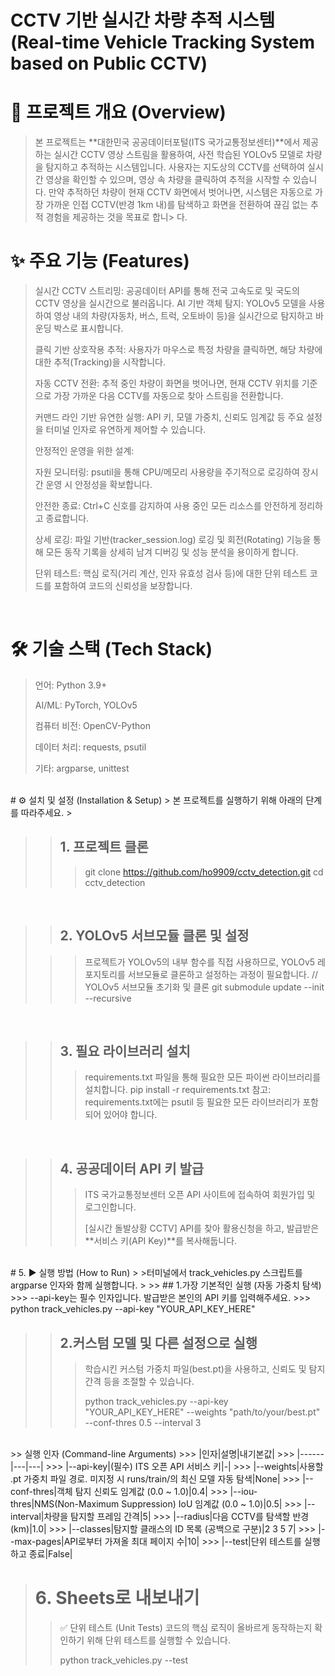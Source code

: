 # CCTV 기반 실시간 차량 추적 시스템 (Real-time Vehicle Tracking System based on Public CCTV)

# 📝 프로젝트 개요 (Overview)
> 본 프로젝트는 **대한민국 공공데이터포털(ITS 국가교통정보센터)**에서 제공하는 실시간 CCTV 영상 스트림을 활용하여, 사전 학습된 YOLOv5 모델로 차량을 탐지하고 추적하는 시스템입니다.
> 사용자는 지도상의 CCTV를 선택하여 실시간 영상을 확인할 수 있으며, 영상 속 차량을 클릭하여 추적을 시작할 수 있습니다. 만약 추적하던 차량이 현재 CCTV 화면에서 벗어나면, 시스템은 자동으로 가장 가까운 인접 CCTV(반경 1km 내)를 탐색하고 화면을 전환하여 끊김 없는 추적 경험을 제공하는 것을 목표로 합니> 다.

# ✨ 주요 기능 (Features)
> 실시간 CCTV 스트리밍: 공공데이터 API를 통해 전국 고속도로 및 국도의 CCTV 영상을 실시간으로 불러옵니다.
> AI 기반 객체 탐지: YOLOv5 모델을 사용하여 영상 내의 차량(자동차, 버스, 트럭, 오토바이 등)을 실시간으로 탐지하고 바운딩 박스로 표시합니다.
> 
> 클릭 기반 상호작용 추적: 사용자가 마우스로 특정 차량을 클릭하면, 해당 차량에 대한 추적(Tracking)을 시작합니다.
> 
> 자동 CCTV 전환: 추적 중인 차량이 화면을 벗어나면, 현재 CCTV 위치를 기준으로 가장 가까운 다음 CCTV를 자동으로 찾아 스트림을 전환합니다.
> 
> 커맨드 라인 기반 유연한 실행: API 키, 모델 가중치, 신뢰도 임계값 등 주요 설정을 터미널 인자로 유연하게 제어할 수 있습니다.
> 
> 안정적인 운영을 위한 설계:
> 
> 자원 모니터링: psutil을 통해 CPU/메모리 사용량을 주기적으로 로깅하여 장시간 운영 시 안정성을 확보합니다.
> 
> 안전한 종료: Ctrl+C 신호를 감지하여 사용 중인 모든 리소스를 안전하게 정리하고 종료합니다.
> 
> 상세 로깅: 파일 기반(tracker_session.log) 로깅 및 회전(Rotating) 기능을 통해 모든 동작 기록을 상세히 남겨 디버깅 및 성능 분석을 용이하게 합니다.
> 
> 단위 테스트: 핵심 로직(거리 계산, 인자 유효성 검사 등)에 대한 단위 테스트 코드를 포함하여 코드의 신뢰성을 보장합니다.
> 
<br />

# 🛠️ 기술 스택 (Tech Stack)
> 언어: Python 3.9+
> 
> AI/ML: PyTorch, YOLOv5
> 
> 컴퓨터 비전: OpenCV-Python
> 
> 데이터 처리: requests, psutil
> 
> 기타: argparse, unittest
<br />
# ⚙️ 설치 및 설정 (Installation & Setup)
> 본 프로젝트를 실행하기 위해 아래의 단계를 따라주세요.
>
<br />

>> ## 1. 프로젝트 클론
>>> git clone https://github.com/ho9909/cctv_detection.git
>>> cd cctv_detection
>>>
<br />

>> ## 2. YOLOv5 서브모듈 클론 및 설정
> 
>>> 프로젝트가 YOLOv5의 내부 함수를 직접 사용하므로, YOLOv5 레포지토리를 서브모듈로 클론하고 설정하는 과정이 필요합니다.
>>> // YOLOv5 서브모듈 초기화 및 클론
>>> git submodule update --init --recursive
<br />

>> ## 3. 필요 라이브러리 설치
>>> requirements.txt 파일을 통해 필요한 모든 파이썬 라이브러리를 설치합니다.
>>> pip install -r requirements.txt
>>> 참고: requirements.txt에는 psutil 등 필요한 모든 라이브러리가 포함되어 있어야 합니다.
<br />

>> ## 4. 공공데이터 API 키 발급
>>>
>>> ITS 국가교통정보센터 오픈 API 사이트에 접속하여 회원가입 및 로그인합니다.
>>>
>>>[실시간 돌발상황 CCTV] API를 찾아 활용신청을 하고, 발급받은 **서비스 키(API Key)**를 복사해둡니다.
<br />
# 5. ▶️ 실행 방법 (How to Run)
>
>터미널에서 track_vehicles.py 스크립트를 argparse 인자와 함께 실행합니다.
>
>> ## 1.가장 기본적인 실행 (자동 가중치 탐색)
>>> --api-key는 필수 인자입니다. 발급받은 본인의 API 키를 입력해주세요.
>>> python track_vehicles.py --api-key "YOUR_API_KEY_HERE"

>> ## 2.커스텀 모델 및 다른 설정으로 실행
>>> 학습시킨 커스텀 가중치 파일(best.pt)을 사용하고, 신뢰도 및 탐지 간격 등을 조절할 수 있습니다.
>>>
>>> python track_vehicles.py --api-key "YOUR_API_KEY_HERE" --weights "path/to/your/best.pt" --conf-thres 0.5 --interval 3
</br>
>> 실행 인자 (Command-line Arguments)
>>> |인자|설명|내기본값|
>>> |------|---|---|
>>> |--api-key|(필수) ITS 오픈 API 서비스 키|-|
>>> |--weights|사용할 .pt 가중치 파일 경로. 미지정 시 runs/train/의 최신 모델 자동 탐색|None|
>>> |--conf-thres|객체 탐지 신뢰도 임계값 (0.0 ~ 1.0)|0.4|
>>> |--iou-thres|NMS(Non-Maximum Suppression) IoU 임계값 (0.0 ~ 1.0)|0.5|
>>> |--interval|차량을 탐지할 프레임 간격|5|
>>> |--radius|다음 CCTV를 탐색할 반경 (km)|1.0|
>>> |--classes|탐지할 클래스의 ID 목록 (공백으로 구분)|2 3 5 7|
>>> |--max-pages|API로부터 가져올 최대 페이지 수|10|
>>> |--test|단위 테스트를 실행하고 종료|False|
</br>

> # 6. Sheets로 내보내기
>> ✅ 단위 테스트 (Unit Tests)
>>코드의 핵심 로직이 올바르게 동작하는지 확인하기 위해 단위 테스트를 실행할 수 있습니다.
>>
>> python track_vehicles.py --test
</br>
